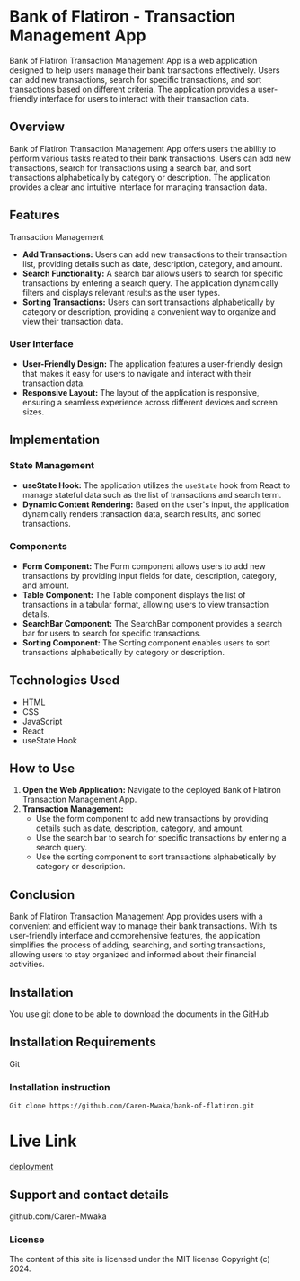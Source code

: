 # Bank of Flatiron - Transaction Management App

Bank of Flatiron Transaction Management App is a web application designed to help users manage their bank transactions effectively. Users can add new transactions, search for specific transactions, and sort transactions based on different criteria. The application provides a user-friendly interface for users to interact with their transaction data.

## Overview

Bank of Flatiron Transaction Management App offers users the ability to perform various tasks related to their bank transactions. Users can add new transactions, search for transactions using a search bar, and sort transactions alphabetically by category or description. The application provides a clear and intuitive interface for managing transaction data.

## Features

Transaction Management

- **Add Transactions:** Users can add new transactions to their transaction list, providing details such as date, description, category, and amount.
- **Search Functionality:** A search bar allows users to search for specific transactions by entering a search query. The application dynamically filters and displays relevant results as the user types.
- **Sorting Transactions:** Users can sort transactions alphabetically by category or description, providing a convenient way to organize and view their transaction data.

### User Interface

- **User-Friendly Design:** The application features a user-friendly design that makes it easy for users to navigate and interact with their transaction data.
- **Responsive Layout:** The layout of the application is responsive, ensuring a seamless experience across different devices and screen sizes.

## Implementation

### State Management

- **useState Hook:** The application utilizes the `useState` hook from React to manage stateful data such as the list of transactions and search term.
- **Dynamic Content Rendering:** Based on the user's input, the application dynamically renders transaction data, search results, and sorted transactions.

### Components

- **Form Component:** The Form component allows users to add new transactions by providing input fields for date, description, category, and amount.
- **Table Component:** The Table component displays the list of transactions in a tabular format, allowing users to view transaction details.
- **SearchBar Component:** The SearchBar component provides a search bar for users to search for specific transactions.
- **Sorting Component:** The Sorting component enables users to sort transactions alphabetically by category or description.

## Technologies Used

- HTML
- CSS
- JavaScript
- React
- useState Hook

## How to Use

1. **Open the Web Application:** Navigate to the deployed Bank of Flatiron Transaction Management App.
2. **Transaction Management:**
   - Use the form component to add new transactions by providing details such as date, description, category, and amount.
   - Use the search bar to search for specific transactions by entering a search query.
   - Use the sorting component to sort transactions alphabetically by category or description.

## Conclusion

Bank of Flatiron Transaction Management App provides users with a convenient and efficient way to manage their bank transactions. With its user-friendly interface and comprehensive features, the application simplifies the process of adding, searching, and sorting transactions, allowing users to stay organized and informed about their financial activities.

## Installation
You use git clone to be able to download the documents in the GitHub

## Installation Requirements
Git

### Installation instruction
```
Git clone https://github.com/Caren-Mwaka/bank-of-flatiron.git
```
# Live Link
[deployment](https://caren-mwaka.github.io/bank-of-flatiron/)

## Support and contact details
github.com/Caren-Mwaka

### License
The content of this site is licensed under the MIT license
Copyright (c) 2024.

